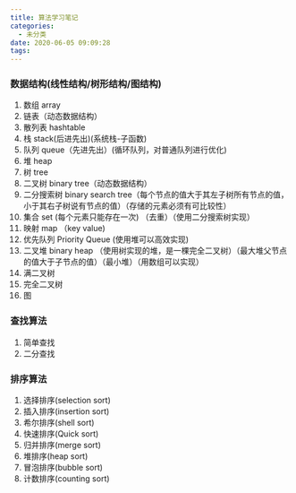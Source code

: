 ```yaml
---
title: 算法学习笔记
categories:
  - 未分类
date: 2020-06-05 09:09:28
tags:
---
```

### 数据结构(线性结构/树形结构/图结构)
1. 数组 array
2. 链表（动态数据结构）
3. 散列表 hashtable
4. 栈 stack(后进先出)(系统栈-子函数)
5. 队列 queue（先进先出）(循环队列，对普通队列进行优化)
6. 堆 heap
7. 树 tree
8. 二叉树 binary tree（动态数据结构）
9. 二分搜索树 binary search tree（每个节点的值大于其左子树所有节点的值，小于其右子树说有节点的值）（存储的元素必须有可比较性）
10. 集合 set (每个元素只能存在一次) （去重）（使用二分搜索树实现）
11. 映射 map （key value)
12. 优先队列 Priority Queue (使用堆可以高效实现)
13. 二叉堆 binary heap （使用树实现的堆，是一棵完全二叉树）（最大堆父节点的值大于子节点的值）（最小堆）（用数组可以实现）
14. 满二叉树
15. 完全二叉树
16. 图

### 查找算法
1. 简单查找
2. 二分查找

### 排序算法
1. 选择排序(selection sort)
2. 插入排序(insertion sort)
3. 希尔排序(shell sort)
4. 快速排序(Quick sort)
5. 归并排序(merge sort)
6. 堆排序(heap sort)
7. 冒泡排序(bubble sort)
8. 计数排序(counting sort)
